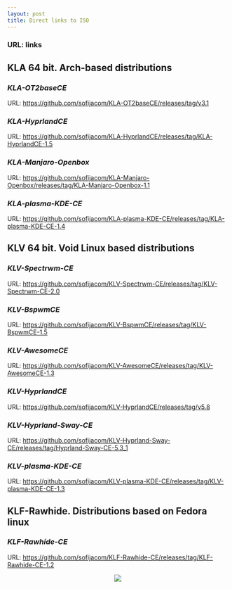 ```yaml
---
layout: post
title: Direct links to ISO
---
```


### URL: links


## KLA 64 bit. Arch-based distributions

### _KLA-OT2baseCE_
URL: <https://github.com/sofijacom/KLA-OT2baseCE/releases/tag/v3.1>


### _KLA-HyprlandCE_
URL: <https://github.com/sofijacom/KLA-HyprlandCE/releases/tag/KLA-HyprlandCE-1.5>


### _KLA-Manjaro-Openbox_
URL: <https://github.com/sofijacom/KLA-Manjaro-Openbox/releases/tag/KLA-Manjaro-Openbox-1.1>

### _KLA-plasma-KDE-CE_
URL: <https://github.com/sofijacom/KLA-plasma-KDE-CE/releases/tag/KLA-plasma-KDE-CE-1.4>


## KLV 64 bit. Void Linux based distributions

### _KLV-Spectrwm-CE_
URL: <https://github.com/sofijacom/KLV-Spectrwm-CE/releases/tag/KLV-Spectrwm-CE-2.0>


### _KLV-BspwmCE_
URL: <https://github.com/sofijacom/KLV-BspwmCE/releases/tag/KLV-BspwmCE-1.5>


### _KLV-AwesomeCE_
URL: <https://github.com/sofijacom/KLV-AwesomeCE/releases/tag/KLV-AwesomeCE-1.3>


### _KLV-HyprlandCE_
URL: <https://github.com/sofijacom/KLV-HyprlandCE/releases/tag/v5.8>


### _KLV-Hyprland-Sway-CE_
URL: <https://github.com/sofijacom/KLV-Hyprland-Sway-CE/releases/tag/Hyprland-Sway-CE-5.3_1>


### _KLV-plasma-KDE-CE_
URL: <https://github.com/sofijacom/KLV-plasma-KDE-CE/releases/tag/KLV-plasma-KDE-CE-1.3>


## KLF-Rawhide. Distributions based on Fedora linux

### _KLF-Rawhide-CE_
URL: <https://github.com/sofijacom/KLF-Rawhide-CE/releases/tag/KLF-Rawhide-CE-1.2>
 


<p align="center">
  
  <img src="https://github.com/user-attachments/assets/6c640e94-03b1-4425-8345-e8bde37252a5" />  
</p>

